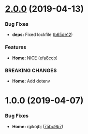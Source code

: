 # [2.0.0](https://github.com/NieLeben/regexbuilder/compare/v1.0.0...v2.0.0) (2019-04-13)


### Bug Fixes

* **deps:** Fixed lockfile ([b65de12](https://github.com/NieLeben/regexbuilder/commit/b65de12))


### Features

* **Home:** NICE ([efa8ccb](https://github.com/NieLeben/regexbuilder/commit/efa8ccb))


### BREAKING CHANGES

* **Home:** Add dotenv

# 1.0.0 (2019-04-07)


### Bug Fixes

* **Home:** rgiköjbj ([75bc9b7](https://github.com/NieLeben/regexbuilder/commit/75bc9b7))
